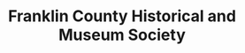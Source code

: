 ---
layout: repo
title: "Franklin County Historical and Museum Society"
id: 21288
permalink: repos/21288/
---